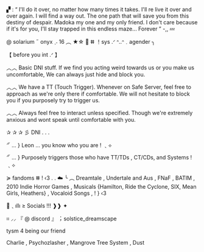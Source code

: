 ▞ : “ I'll do it over, no matter how many times it takes. I'll re live it over and over again. I will find a way out. The one path that will save you from this destiny of despair. Madoka my one and my only friend. I don't care because if it's for you, I'll stay trapped in this endless maze... Forever ”  -,, 💤

@ solarium ˶ onyx ˎ˗ 16 ︵ ★☆
💫 ⵌ ！sys .ᐟ ᐢ..ᐢ﹒agender ╮

【 before you int .ᐟ 】

︿︿ Basic DNI stuff. If we find you acting weird towards us or you make us uncomfortable, We can always just hide and block you.

︿︿ We have a TT (Touch Trigger). Whenever on Safe Server, feel free to approach as we're only there if comfortable. We will not hesitate to block you if you purposely try to trigger us.

︿︿ Always feel free to interact unless specified. Though we're extremely anxious and wont speak until comfortable with you.

✰ ✰ ✰ 彡 DNI . . .

𝄓 ... } Leon ... you know who you are  ! ﹑⟡

𝄓 ... } Purposely triggers those who have TT/TDs , CT/CDs, and Systems ! ﹑⟡

≽ fandoms ⵌ ! ‹3 . . ☁️
╰ ︵ Dreamtale  ,  Undertale and Aus  ,  FNaF , BATIM , 2010 Indie Horror Games ,  Musicals {Hamilton, Ride the Cyclone, SIX, Mean Girls, Heathers}  ,  Vocaloid Songs  ,   ! } ‹3

📼﹑ıllı ≥ Socials !!! ❱❱ ✦

⌗ ⸝⸝ 『 @ discord 』︔︉ solstice_dreamscape


tysm 4 being our friend

Charlie  ,  Psychozlasher  ,  Mangrove Tree System  ,  Dust
